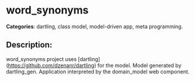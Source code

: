 # word_synonyms 

**Categories**: dartling, class model, model-driven app, meta programming. 

## Description: 
word_synonyms project uses 
[dartling] (https://github.com/dzenanr/dartling) for the model.
Model generated by dartling_gen. Application interpreted by the domain_model
web component.